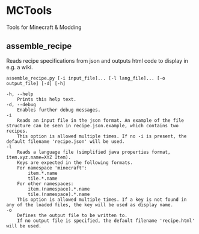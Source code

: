 # MCTools
Tools for Minecraft &amp; Modding

## assemble_recipe

Reads recipe specifications from json and outputs html code to display in e.g. a wiki.

	assemble_recipe.py [-i input_file]... [-l lang_file]... [-o output_file] [-d] [-h]
	
	-h, --help
		Prints this help text.
	-d, --debug
		Enables further debug messages.
	-i
		Reads an input file in the json format. An example of the file structure can be seen in recipe.json.example, which contains two recipes.
		This option is allowed multiple times. If no -i is present, the default filename 'recipe.json' will be used.
	-l
		Reads a language file (simplified java properties format, item.xyz.name=XYZ Item).
		Keys are expected in the following formats.
		For namespace 'minecraft':
			item.*.name
			tile.*.name
		For other namespaces:
			item.(namespace).*.name
			tile.(namespace).*.name
		This option is allowed multiple times. If a key is not found in any of the loaded files, the key will be used as display name.
	-o
		Defines the output file to be written to.
		If no output file is specified, the default filename 'recipe.html' will be used.
